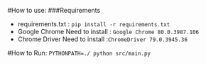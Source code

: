 #How to use:
###Requirements
- requirements.txt :
```pip install -r requirements.txt```
- Google Chrome Need to install :
```Google Chrome 80.0.3987.106 ```
- Chrome Driver Need to install :```ChromeDriver 79.0.3945.36```

#How to Run:
```PYTHONPATH=./ python src/main.py```





